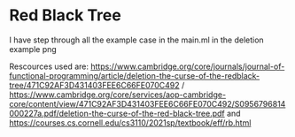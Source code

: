 # Red Black Tree

I have step through all the example case in the main.ml in the deletion example png

Rescources used are: https://www.cambridge.org/core/journals/journal-of-functional-programming/article/deletion-the-curse-of-the-redblack-tree/471C92AF3D431403FEE6C66FE070C492 / https://www.cambridge.org/core/services/aop-cambridge-core/content/view/471C92AF3D431403FEE6C66FE070C492/S0956796814000227a.pdf/deletion-the-curse-of-the-red-black-tree.pdf 
and https://courses.cs.cornell.edu/cs3110/2021sp/textbook/eff/rb.html 